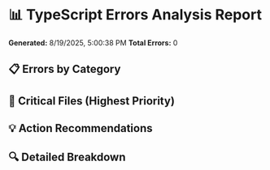 # 📊 TypeScript Errors Analysis Report

**Generated:** 8/19/2025, 5:00:38 PM
**Total Errors:** 0

## 📋 Errors by Category


## 🎯 Critical Files (Highest Priority)


## 💡 Action Recommendations


## 🔍 Detailed Breakdown

